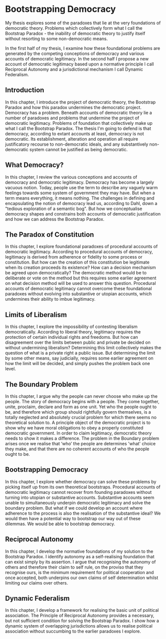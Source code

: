 # Bootstrapping Democracy

My thesis explores some of the paradoxes that lie at the very foundations of democratic theory.  Problems which collectively form what I call the Bootstrap Paradox - the inability of democratic theory to justify itself without resorting to some non-democratic means.

In the first half of my thesis, I examine how these foundational problems are generated by the competing conceptions of democracy and  various accounts of democratic legitimacy.  In the second half I propose a new account of democratic legitimacy based upon a normative principle I call Reciprocal Autonomy and a jurisdictional mechanism I call Dynamic Federalism.

## Introduction 

In this chapter, I introduce the project of democratic theory, the Bootstrap Paradox and how this paradox undermines the democratic project.  Democracy has a problem. Beneath accounts of democratic theory lie a number of paradoxes and problems that undermine the project of democratic legitimacy.  Problems of foundation that collectively make up what I call the Bootstrap Paradox. The thesis I'm going to defend is that democracy, according to extant accounts at least, democracy is not democratic.  Its establishment, alteration and operation all require justificatory recourse to non-democratic ideals, and any substantively non-democratic system cannot be justified as being democratic.

## What Democracy? 

In this chapter, I review the various conceptions and accounts of democracy and democratic legitimacy. Democracy has become a largely vacuous notion.  Today, people use the term to describe any vaguely warm feelings towards some system of government they may have.  But when a term means everything, it means nothing. The challenges in defining and encapsulating the notion of democracy lead us, according to Dahl, down a "tedious exploration of a semantic bog".  But how we conceptualise democracy shapes and constrains both accounts of democratic justification and how we can address the Bootstrap Paradox.

## The Paradox of Constitution

In this chapter, I explore foundational paradoxes of procedural accounts of democratic legitimacy.  According to procedural accounts of democracy, legitimacy is derived from adherence or fidelity to some process or constitution.  But how can the creation of this constitution be legitimate when its creation proceeds its existence? How can a decision mechanism be agreed upon democratically?  The democratic method would be to deliberate or vote on the method but this requires some earlier agreement on what decision method will be used to answer this question.  Procedural accounts of democratic legitimacy cannot overcome these foundational paradoxes without evolving into substantive or utopian accounts, which undermines their ability to imbue legitimacy.

## Limits of Liberalism

In this chapter, I explore the impossibility of contesting liberalism democratically.  According to liberal theory, legitimacy requires the protection of certain individual rights and freedoms.  But how can disagreement over the limits between public and private be decided on without undermining liberalism? Determining this limit collectively makes the question of what is a private right a public issue.  But determining the limit by some other means, say judicially, requires some earlier agreement on how the limit will be decided, and simply pushes the problem back one level.

## The Boundary Problem

In this chapter, I argue why the people can never choose who make up the people. The story of democracy begins with a people. They come together, unite, proclaim, declare and form as one unit.  Yet who the people ought to be, and therefore which group should rightfully govern themselves, is a totally neglected and absolutely crucial problem for which there seems no theoretical solution to. A principle object of the democratic project is to show why we have moral obligations to obey a properly constituted democratic government. In order to claim legitimacy, democratic theory needs to show it makes a difference.  The problem in the Boundary problem arises once we realise that ‘who’ the people are determines 'what' choice they make, and that there are no coherent accounts of who the people ought to be.

## Bootstrapping Democracy

In this chapter, I explore whether democracy can solve these problems by picking itself up from its own theoretical bootstraps. Procedural accounts of democratic legitimacy cannot recover from founding paradoxes without turning into utopian or substantive accounts.  Substantive accounts seem unable to simultaneously underpin democratic legitimacy and solve the boundary problem. But what if we could develop an account where adherence to the process is also the realisation of the substantive ideal? We would then have a potential way to bootstrap our way out of these dilemmas.  We would be able to bootstrap democracy.

## Reciprocal Autonomy

In this chapter, I develop the normative foundations of my solution to the Bootstrap Paradox.  I identify autonomy as a self-realising foundation that can exist simply by its assertion.  I argue that recognising the autonomy of others and therefore their claim to self rule, on the proviso that they recognise ours, is the minimum requirement for political cooperation and once accepted, both underpins our own claims of self determination whilst limiting our claims over others. 

## Dynamic Federalism

In this chapter, I develop a framework for realising the basic unit of political association.  The Principle of Reciprocal Autonomy provides a necessary, but not sufficient condition for solving the Bootstrap Paradox.  I show how a dynamic system of overlapping jurisdictions allows us to realise political association without succumbing to the earlier paradoxes I explore.